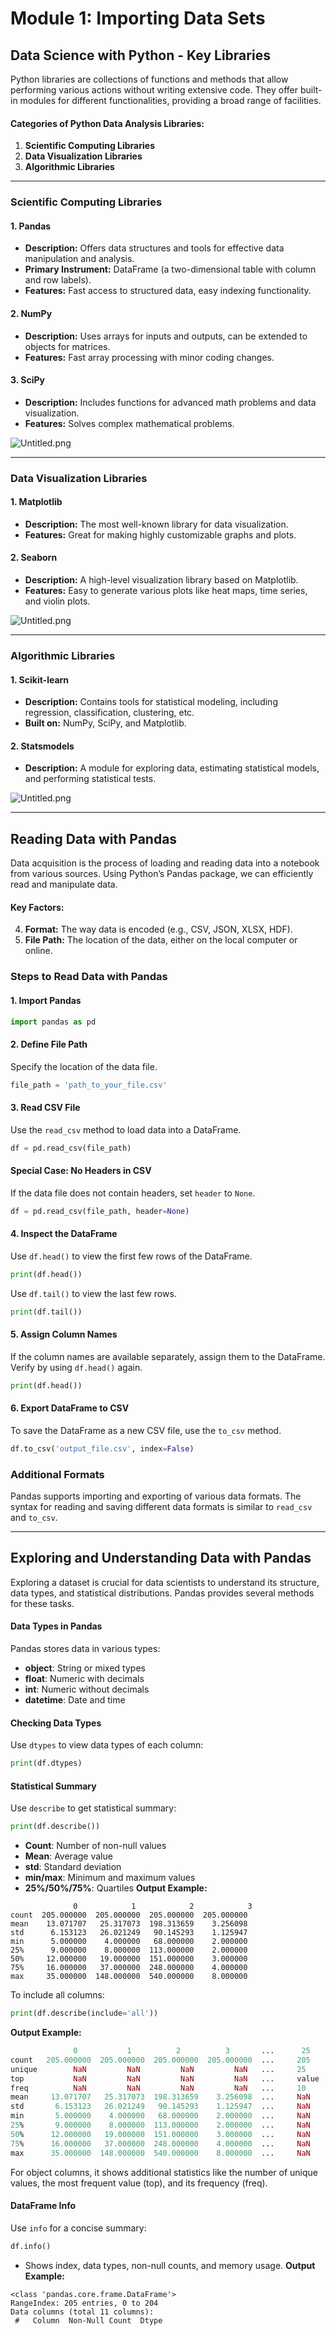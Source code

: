 

# Module 1: Importing Data Sets
## Data Science with Python - Key Libraries
Python libraries are collections of functions and methods that allow performing various actions without writing extensive code. They offer built-in modules for different functionalities, providing a broad range of facilities.
#### Categories of Python Data Analysis Libraries:
1. **Scientific Computing Libraries**
2. **Data Visualization Libraries**
3. **Algorithmic Libraries**

___
### Scientific Computing Libraries
#### 1. **Pandas**
- **Description:** Offers data structures and tools for effective data manipulation and analysis.
- **Primary Instrument:** DataFrame (a two-dimensional table with column and row labels).
- **Features:** Fast access to structured data, easy indexing functionality.
#### 2. **NumPy**
- **Description:** Uses arrays for inputs and outputs, can be extended to objects for matrices.
- **Features:** Fast array processing with minor coding changes.
#### 3. **SciPy**
- **Description:** Includes functions for advanced math problems and data visualization.
- **Features:** Solves complex mathematical problems.

![Untitled.png](https://prod-files-secure.s3.us-west-2.amazonaws.com/03e82b26-cccb-4906-bb56-adabcbdc0655/997ac361-58a8-4f04-bb0f-79fea4baa761/Untitled.png?X-Amz-Algorithm=AWS4-HMAC-SHA256&X-Amz-Content-Sha256=UNSIGNED-PAYLOAD&X-Amz-Credential=ASIAZI2LB4664Z24GRL5%2F20250130%2Fus-west-2%2Fs3%2Faws4_request&X-Amz-Date=20250130T141406Z&X-Amz-Expires=3600&X-Amz-Security-Token=IQoJb3JpZ2luX2VjEJ7%2F%2F%2F%2F%2F%2F%2F%2F%2F%2FwEaCXVzLXdlc3QtMiJGMEQCIFNOWgJhVqZq4Fr9E8inOw3tuSPAkm8elnESmke1aDGBAiAit9MlyJOV3IOxfheAvI%2FrkO4q0hxkAbZ9TJA745%2FlhiqIBAin%2F%2F%2F%2F%2F%2F%2F%2F%2F%2F8BEAAaDDYzNzQyMzE4MzgwNSIMzvNPGPUIgtF1hpGnKtwDNAET86oqzibBRqu7254jpPPfc%2BhoGxHLxQFr1vNzPhWtvcAP9oWqblCsOMJuK2PPT5WOnWUge85CvTUnCR1l7XDRibB%2FsKmU8hsMcwPVn4XcoaZb6r%2Fa49l63TlP8hHi3RAxKsaeFOnS%2BWiTxKS0dX1iJzPfomZyZfI586kOtHYr9JxhslqyR8QVVkcMUpOsR1v4y%2BPNK7rDpaaf7KS4lQ85OWT79DZVL73dS9DSLWd4WHzx6vgpJjvkRDRr6SkchUYyx97XYAteK6%2BuhYXxEp9tPNTcQkExDpDCGM31M7WgexJ8jH%2FX%2Bcba2F4Gs2Z27g3DoZGVFXRQk3jn6vLd4TtC2S3AqmaJHwBZZtRtS4ejFFGiVatimrvj5wfH7KzkraMGTwt%2BNfjIG1msZA1nTLaikp9WPl9esx1CCpdvkzMklb1LkgZUslYQfyLFw%2F541JzuMaUpVb9k1BbVDqvwhIlfYpqYZoEeUUtQazQm1sLlDjeKkgvFKea9m7x6Cc28O%2FRN22LZdpwEI1q74ynpXcb%2BDO9dGZylD6gDLQn4i1BnEbjL0tA%2BClPA7xAVnH1KVkGvWQNi4%2F80La%2BRNYVfBimcPcdyWMd2rVvTR2mf3aEl3s7AsZT5B1Cy0U0w7PrtvAY6pgG7bdYkLG6V9wA9nzhgYxwrLKlH%2FUiOHomQGjzCt0XWSPrIJeqMirHiCaRPDGmqFYX2SufybM9JipHBwhBDMyCmADRSsYdvlG7GQ%2FsoZ0u%2FalAuDNKCRsc8x2%2Fkwiu9vckVJNwwHJUVseZTe5%2FotJUV0cB7F%2FYqFYSuF%2FzCKIQwqIjKemvdlPLnI4Lgv5UdW99e1yx3WFN8%2F8Pt36d9RwWPt%2BKHdOV8&X-Amz-Signature=a7bbc01767b5df45d4cf45150fd1040e269f0ef6104e7fdac422709a02604284&X-Amz-SignedHeaders=host&x-id=GetObject)
___
### Data Visualization Libraries
#### 1. **Matplotlib**
- **Description:** The most well-known library for data visualization.
- **Features:** Great for making highly customizable graphs and plots.
#### 2. **Seaborn**
- **Description:** A high-level visualization library based on Matplotlib.
- **Features:** Easy to generate various plots like heat maps, time series, and violin plots.

![Untitled.png](https://prod-files-secure.s3.us-west-2.amazonaws.com/03e82b26-cccb-4906-bb56-adabcbdc0655/733d1e42-5a53-4fd8-90c1-3d85254369a6/Untitled.png?X-Amz-Algorithm=AWS4-HMAC-SHA256&X-Amz-Content-Sha256=UNSIGNED-PAYLOAD&X-Amz-Credential=ASIAZI2LB4666SJDNACJ%2F20250130%2Fus-west-2%2Fs3%2Faws4_request&X-Amz-Date=20250130T141405Z&X-Amz-Expires=3600&X-Amz-Security-Token=IQoJb3JpZ2luX2VjEJ7%2F%2F%2F%2F%2F%2F%2F%2F%2F%2FwEaCXVzLXdlc3QtMiJHMEUCIQCyYVMiGi44V2eMTH6yOk1oPPQLrcKHqPBniusjLACdxgIgKRO0Ma3VUCxkP2gVWuGOlbVhu2Qmh%2BYiQPRqI12yo3kqiAQIp%2F%2F%2F%2F%2F%2F%2F%2F%2F%2F%2FARAAGgw2Mzc0MjMxODM4MDUiDFWVQgsq9ifvlBblSircAwbExG%2FaDalLhUnC9PMwvHMEbv%2Fa2iSVRjEhZGcgAiZRLOOdNEfcnX%2B%2FZxMxBzacbKb%2FnMqs4RXGBCV9z1bR6nTZZmVrMEgBxtCXQbcBMr9vpmyAiBdUEeEiJeLRQhe1LeMJUrN62ErqmniWKETbo87QMTYcP8F8mL3%2FeMp7jzgL%2FABhuGgw0aw4wu1ti2TiIt9F7SLExO0zcBxrwwpm3UbpH4CcHt3t%2FeTjIDMFosOmxk4UjqWQKuoadtbJEd0h7lYglW6tc3XsBvUVmPb9GIhs4yn38qXwTZ7sNbIYgVXXKZCZJcziQ%2FUkRjG6ZIb%2B47qsTTnSpSqLu%2BDRFM9h2lsXGzdmwKizUjLWJbK4OI%2BG%2Fr4pQuMcxVrdZvSKMxIa0J5L08g6LwCUiT3EOX8p%2BM3Snl%2BEy2efidnRJzJ%2F1b3g5VlxiqekeG%2F9Tgin06Bw2IbLc%2FyaMjY%2BID8anzrWqbyRLAvX25FRfrFehTA9K%2BtzxpfpkUOXZMiiVRDGBxKZstf4JN4z06DBP9s9k4eScAGTkoecoRzUyfh22bnEq473tfdDdgC1cM1YU1ImNd8af9%2BYaKLB43JomsKE1qFMFWuAO9aacImpz%2FjzueYaaXNaCX52Loyooouyj9OrMOr67bwGOqUBDSK3G5BhOyAfGEruhOEaJ4llia%2BWSp2j4GzBOTBVcWvxlEggB%2BAn8Sk2oEm2CRMQPqoJ%2ByaFi0cHvoDngVAsjdwLOOyHH5Vt7uu9Rq43pzMe65vi0Ucf0eyLqc9gEoO3KAwKjwqCBdIAN4SdoHYY87i8hiW0gmdbn86rEEgHHeoyyK6S1E7E5fgGoVq0NvA0BDrgBOmMJut%2BdS0tsUPhB5XNcWDR&X-Amz-Signature=67c48ffe8aecc41ff53645926a83b2563811ca6bca1e160499b8f3e409973f42&X-Amz-SignedHeaders=host&x-id=GetObject)
___
### Algorithmic Libraries
#### 1. **Scikit-learn**
- **Description:** Contains tools for statistical modeling, including regression, classification, clustering, etc.
- **Built on:** NumPy, SciPy, and Matplotlib.
#### 2. **Statsmodels**
- **Description:** A module for exploring data, estimating statistical models, and performing statistical tests.

![Untitled.png](https://prod-files-secure.s3.us-west-2.amazonaws.com/03e82b26-cccb-4906-bb56-adabcbdc0655/c62885f5-417d-4179-834f-d68f8f2bdf39/Untitled.png?X-Amz-Algorithm=AWS4-HMAC-SHA256&X-Amz-Content-Sha256=UNSIGNED-PAYLOAD&X-Amz-Credential=ASIAZI2LB4666SJDNACJ%2F20250130%2Fus-west-2%2Fs3%2Faws4_request&X-Amz-Date=20250130T141405Z&X-Amz-Expires=3600&X-Amz-Security-Token=IQoJb3JpZ2luX2VjEJ7%2F%2F%2F%2F%2F%2F%2F%2F%2F%2FwEaCXVzLXdlc3QtMiJHMEUCIQCyYVMiGi44V2eMTH6yOk1oPPQLrcKHqPBniusjLACdxgIgKRO0Ma3VUCxkP2gVWuGOlbVhu2Qmh%2BYiQPRqI12yo3kqiAQIp%2F%2F%2F%2F%2F%2F%2F%2F%2F%2F%2FARAAGgw2Mzc0MjMxODM4MDUiDFWVQgsq9ifvlBblSircAwbExG%2FaDalLhUnC9PMwvHMEbv%2Fa2iSVRjEhZGcgAiZRLOOdNEfcnX%2B%2FZxMxBzacbKb%2FnMqs4RXGBCV9z1bR6nTZZmVrMEgBxtCXQbcBMr9vpmyAiBdUEeEiJeLRQhe1LeMJUrN62ErqmniWKETbo87QMTYcP8F8mL3%2FeMp7jzgL%2FABhuGgw0aw4wu1ti2TiIt9F7SLExO0zcBxrwwpm3UbpH4CcHt3t%2FeTjIDMFosOmxk4UjqWQKuoadtbJEd0h7lYglW6tc3XsBvUVmPb9GIhs4yn38qXwTZ7sNbIYgVXXKZCZJcziQ%2FUkRjG6ZIb%2B47qsTTnSpSqLu%2BDRFM9h2lsXGzdmwKizUjLWJbK4OI%2BG%2Fr4pQuMcxVrdZvSKMxIa0J5L08g6LwCUiT3EOX8p%2BM3Snl%2BEy2efidnRJzJ%2F1b3g5VlxiqekeG%2F9Tgin06Bw2IbLc%2FyaMjY%2BID8anzrWqbyRLAvX25FRfrFehTA9K%2BtzxpfpkUOXZMiiVRDGBxKZstf4JN4z06DBP9s9k4eScAGTkoecoRzUyfh22bnEq473tfdDdgC1cM1YU1ImNd8af9%2BYaKLB43JomsKE1qFMFWuAO9aacImpz%2FjzueYaaXNaCX52Loyooouyj9OrMOr67bwGOqUBDSK3G5BhOyAfGEruhOEaJ4llia%2BWSp2j4GzBOTBVcWvxlEggB%2BAn8Sk2oEm2CRMQPqoJ%2ByaFi0cHvoDngVAsjdwLOOyHH5Vt7uu9Rq43pzMe65vi0Ucf0eyLqc9gEoO3KAwKjwqCBdIAN4SdoHYY87i8hiW0gmdbn86rEEgHHeoyyK6S1E7E5fgGoVq0NvA0BDrgBOmMJut%2BdS0tsUPhB5XNcWDR&X-Amz-Signature=5f9712faa80cf0b50a224e9ca9a4bbf878c61e46bdd1a8b12dbc038abf27fb3c&X-Amz-SignedHeaders=host&x-id=GetObject)
___
## Reading Data with Pandas
Data acquisition is the process of loading and reading data into a notebook from various sources. Using Python’s Pandas package, we can efficiently read and manipulate data.
#### Key Factors:
4. **Format:** The way data is encoded (e.g., CSV, JSON, XLSX, HDF).
5. **File Path:** The location of the data, either on the local computer or online.
### Steps to Read Data with Pandas
#### 1. **Import Pandas**
```python
import pandas as pd
```
#### 2. **Define File Path**
Specify the location of the data file.
```python
file_path = 'path_to_your_file.csv'
```
#### 3. **Read CSV File**
Use the `read_csv` method to load data into a DataFrame.
```python
df = pd.read_csv(file_path)
```
#### Special Case: No Headers in CSV
If the data file does not contain headers, set `header` to `None`.
```python
df = pd.read_csv(file_path, header=None)
```
#### 4. **Inspect the DataFrame**
Use `df.head()` to view the first few rows of the DataFrame.
```python
print(df.head())
```
Use `df.tail()` to view the last few rows.
```python
print(df.tail())
```
#### 5. **Assign Column Names**
If the column names are available separately, assign them to the DataFrame.
Verify by using `df.head()` again.
```python
print(df.head())
```
#### 6. **Export DataFrame to CSV**
To save the DataFrame as a new CSV file, use the `to_csv` method.
```python
df.to_csv('output_file.csv', index=False)
```
### Additional Formats
Pandas supports importing and exporting of various data formats. The syntax for reading and saving different data formats is similar to `read_csv` and `to_csv`.
___
## Exploring and Understanding Data with Pandas
Exploring a dataset is crucial for data scientists to understand its structure, data types, and statistical distributions. Pandas provides several methods for these tasks.
#### Data Types in Pandas
Pandas stores data in various types:
- **object**: String or mixed types
- **float**: Numeric with decimals
- **int**: Numeric without decimals
- **datetime**: Date and time
#### Checking Data Types
Use `dtypes` to view data types of each column:
```python
print(df.dtypes)
```
#### Statistical Summary
Use `describe` to get statistical summary:
```python
print(df.describe())
```
- **Count**: Number of non-null values
- **Mean**: Average value
- **std**: Standard deviation
- **min/max**: Minimum and maximum values
- **25%/50%/75%**: Quartiles
**Output Example:**
```plain text
              0            1            2            3
count  205.000000  205.000000  205.000000  205.000000
mean    13.071707   25.317073  198.313659    3.256098
std      6.153123   26.021249   90.145293    1.125947
min      5.000000    4.000000   68.000000    2.000000
25%      9.000000    8.000000  113.000000    2.000000
50%     12.000000   19.000000  151.000000    3.000000
75%     16.000000   37.000000  248.000000    4.000000
max     35.000000  148.000000  540.000000    8.000000
```
To include all columns:
```python
print(df.describe(include='all'))
```
**Output Example:**
```r
              0           1          2          3       ...      25       26       27
count   205.000000  205.000000  205.000000  205.000000  ...     205      205      205
unique        NaN         NaN         NaN         NaN   ...     25       25       25
top           NaN         NaN         NaN         NaN   ...     value    value    value
freq          NaN         NaN         NaN         NaN   ...     10       10       10
mean     13.071707   25.317073  198.313659    3.256098  ...     NaN      NaN      NaN
std       6.153123   26.021249   90.145293    1.125947  ...     NaN      NaN      NaN
min       5.000000    4.000000   68.000000    2.000000  ...     NaN      NaN      NaN
25%       9.000000    8.000000  113.000000    2.000000  ...     NaN      NaN      NaN
50%      12.000000   19.000000  151.000000    3.000000  ...     NaN      NaN      NaN
75%      16.000000   37.000000  248.000000    4.000000  ...     NaN      NaN      NaN
max      35.000000  148.000000  540.000000    8.000000  ...     NaN      NaN      NaN
```
For object columns, it shows additional statistics like the number of unique values, the most frequent value (top), and its frequency (freq).
#### DataFrame Info
Use `info` for a concise summary:
```python
df.info()
```
- Shows index, data types, non-null counts, and memory usage.
**Output Example:**
```less
<class 'pandas.core.frame.DataFrame'>
RangeIndex: 205 entries, 0 to 204
Data columns (total 11 columns):
 #   Column  Non-Null Count  Dtype

